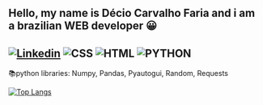 Hello, my name is Décio Carvalho Faria and i am a brazilian WEB developer 😀
-----------------------------------------------------------------------------
[![Linkedin](https://img.shields.io/badge/LinkedIn-0077B5?style=for-the-badge&logo=linkedin&logoColor=white)](https://www.linkedin.com/in/decio-faria/)
![CSS](https://img.shields.io/badge/CSS3-1572B6?style=for-the-badge&logo=css3&logoColor=white)
![HTML](https://img.shields.io/badge/HTML5-E34F26?style=for-the-badge&logo=html5&logoColor=white)
![PYTHON](https://img.shields.io/badge/Python-3776AB?style=for-the-badge&logo=python&logoColor=white)
-----------------------------------------------------------------------------
📚python libraries: Numpy, Pandas, Pyautogui, Random, Requests

[![Top Langs](https://github-readme-stats.vercel.app/api/top-langs/?username=Dec1o&langs_count=8)](https://github.com/anuraghazra/github-readme-stats)
